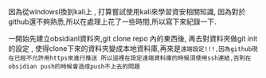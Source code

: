 因為從windowsl換到kali上 , 打算嘗試使用kali來學習資安相關知識, 因為對於github還不夠熟悉,所以在處理上花了一些時間,所以寫下來紀錄一下.



一開始先建立obsidianl資料夾,git clone repo 內的東西後, 再去對資料夾做git init的設定 , 使得clone下來的資料夾變成本地資料庫,再來是`遠端設定!!!,因為github現在已經不允許用https來進行推送 所以這裡在設定遠端資料庫的時候須使用ssh連結,否則在obsidian push的時候會造成push不上去的問題`